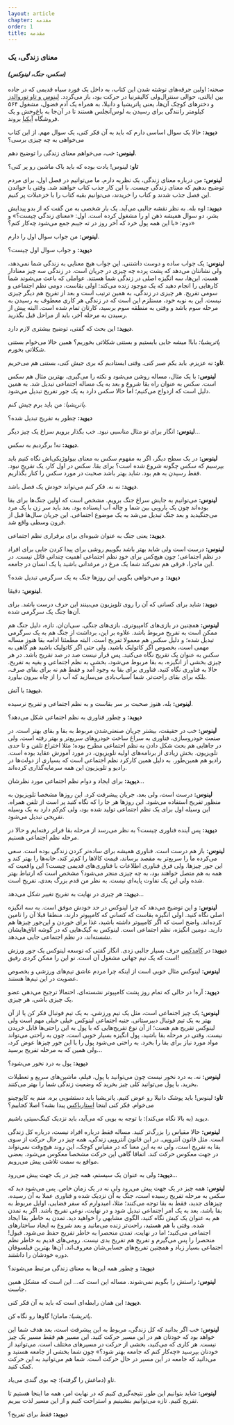 ```yaml
---
layout: article
chapter: مقدمه
order: 1
title: مقدمه
---
```

### معنای زندگی، یک

#### *(سکس، جنگ، لینوکس)*

صحنه: اولین جرقه‌های نوشته شدن این کتاب، به داخل یک فورد سیاه قدیمی که در جاده بین ایالتی، حوالی سنترال‌ولی کالیفرنیا در حرکت بود، باز می‌گردد. <abbr title="Linus Torvalds , Tove Torvalds ">لینوس و تاو توروالدز</abbr > و دخترهای کوچک آن‌ها، یعنی پاتریشیا و دانیلا، به همراه یک آدم فضول، مشغول ۵۶۴ کیلومتر رانندگی برای رسیدن به لوس‌آنجلس هستند تا در آن‌جا به باغ‌وحش و یک فروشگاه <abbr title="فروشگاه مشهور لوازم خانگی سوئدی">آیکیا</abbr> بروند.

<div class="inside">

**دیوید:** حالا یک سوال اساسی دارم که باید به آن فکر کنی، یک سوال مهم. از این کتاب می‌خواهی به چه چیزی برسی؟

**لینوس:** خب، می‌خواهم معنای زندگی را توضیح دهم.

**تاو:** لینوس! یادت بوده که باید باک ماشین رو پر کنی؟

**لینوس:** من درباره معنای زندگی، یک نظریه دارم. ما می‌توانیم در فصل اول، برای مردم توضیح بدهیم که معنای زندگی چیست. با این کار جذب کتاب خواهند شد. وقتی با خواندن این فصل جذب شدند و کتاب را خریدند، می‌توانیم بقیه کتاب را با خزعبلات پر کنیم.

**دیوید:** اوه بله. به نظر نقشه جالبی می‌آید. یک بار شخصی به من گفت که از بدو پیدایش بشر، دو سوال همیشه ذهن او را مشغول کرده است. اول: «معنای زندگی چیست؟» و دوم: «با این همه پول خرد که آخر روز در ته جیبم جمع می‌شود چه‌کار کنم؟»

**لینوس:** من جواب سوال اول را دارم.

**دیوید:** و جواب سوال اول چیست؟

**لینوس:** یک جواب ساده و دوست داشتنی. این جواب هیچ معنایی به زندگی شما نمی‌دهد، ولی نشانتان می‌دهد که پشت پرده چه چیزی در جریان است. در زندگی سه چیز معنادار هست. این‌ها، سه انگیزه اصلی در زندگی شما هستند. عواملی که باعث می‌شوند شما کارهایی را انجام دهید که یک موجود زنده می‌کند: اولی بقاست، دومی نظم اجتماعی و سومی تفریح. هر چیزی در زندگی، به همین ترتیب است و بعد از تفریح هم دیگر چیزی نیست. این به نوبه خود، مستلزم این است که در زندگی هر کاری معطوف به رسیدن به مرحله سوم باشد و وقتی به منطقه سوم برسید، کارتان تمام شده است. البته پیش از رسیدن به مرحله آخر، باید از مراحل قبل بگذرید.

**دیوید:** این بحث که گفتی‌، توضیح بیشتری لازم دارد.

*پاتریشیا:* بابا! میشه جایی بایستیم و بستنی شکلاتی بخوریم؟ همین حالا می‌خوام بستنی شکلاتی بخورم.

**تاو:** نه عزیزم. باید یکم صبر کنی. وقتی ایستادیم که بری جیش کنی، بستنی هم می‌خریم.

**لینوس:** با یک مثال، مساله روشن می‌شود و نکته را می‌گیری. بهترین مثال هم سکس است. سکس به عنوان راه بقا شروع و بعد به یک مساله اجتماعی تبدیل شد. به همین دلیل است که ازدواج می‌کنیم؛ اما حالا سکس دارد به یک جور تفریح تبدیل می‌شود.

*پاتریشیا:* من باید برم جیش کنم.

**دیوید:** چطور به تفریح تبدیل شده؟

**لینوس:** انگار برای تو مثال مناسبی نبود. خب بگذار برویم سراغ یک چیز دیگر...

**دیوید:** نه! برگردیم به سکس.

**لینوس:** در یک سطح دیگر، اگر به مفهوم سکس به معنای بیولوژیکی‌اش نگاه کنیم باید بپرسیم که سکس چگونه شروع شده است؟ برای بقا. سکس در اول کار، یک تفریح نبود. فقط رسیدن به هم بود. شاید بهتر باشد صحبت در مورد سکس را کنار بگذاریم.

**دیوید:** نه نه. فکر کنم می‌تواند خودش یک فصل باشد.

**لینوس:** می‌توانیم به جایش سراغ جنگ برویم. مشخص است که اولین جنگ‌ها برای بقا بوده‌اند چون یک یارویی بین شما و چاله آب ایستاده بود. بعد باید سر زن با یک مرد می‌جنگیدید و بعد جنگ تبدیل می‌شد به یک موضوع اجتماعی. این جریان سال‌ها قبل از قرون وسطی واقع شد.

**دیوید:** یعنی جنگ به عنوان شیوه‌ای برای برقراری نظم اجتماعی.

**لینوس:** درست است ولی شاید بهتر باشد بگوییم روشی برای پیدا کردن جایی برای افراد در نظم اجتماعی؛ چون هیچ‌کس برای خودِ نظم اجتماعی اهمیت چندانی قائل نیست. در این ماجرا، فرقی هم نمی‌کند شما یک مرغ در مرغدانی باشید یا یک انسان در جامعه.

**دیوید:** و می‌خواهی بگویی این روزها جنگ به یک سرگرمی تبدیل شده؟

**لینوس:** دقیقا.

**دیوید:** شاید برای کسانی که آن را روی تلویزیون می‌بینند این حرف درست باشد. برای آن‌ها جنگ یک سرگرمی شده.

**لینوس:** همچنین در بازی‌های کامپیوتری. بازی‌های جنگی. سی‌ان‌ان. تازه، دلیل جنگ هم ممکن است به تفریح مربوط باشد. علاوه بر این، برداشت از جنگ هم به یک سرگرمی تبدیل شده؛ و دلیل سکس هم معمولا تفریح است. البته مطمئنا ادامه بقا هنوز مساله مهمی است، بخصوص اگر کاتولیک باشید. ولی حتی اگر کاتولیک باشید هم گاهی به سکس به عنوان یک تفریح نگاه می‌کنید. پس قرار نیست صد در صد تفریح باشد. در هر چیزی بخشی از انگیزه، به بقا مربوط می‌شود، بخشی به نظم اجتماعی و بقیه به تفریح. حالا به فناوری نگاه کنید. فناوری برای بقا به وجود آمد و فقط هم نه برای بقای صرف، بلکه برای بقای راحت‌تر. شما آسیاب‌بادی می‌سازید که آب را از چاه بیرون بیاورد.

**دیوید:** یا آتش.

**لینوس:** بله. هنوز صحبت بر سر بقاست و به نظم اجتماعی و تفریح نرسیده.

**دیوید:** و چطور فناوری به نظم اجتماعی شکل می‌دهد؟

**لینوس:** خب در حقیقت، بیشتر جریان صنعتی‌شدن مربوط به بقا و بقای بهتر است. در صنعت خودروسازی، فناوری به سراغ ساخت خودروهای سریع‌تر و بهتر رفته است. ولی در جاهایی هم بحث شکل دادن به نظم اجتماعی مطرح بوده؛ مثلا اختراع تلفن و تا حدی تلویزیون. بخش زیادی از برنامه‌های اولیه تلویزیون، در مورد آموزش‌ عقاید بوده است. رادیو هم همین‌طور. به دلیل همین کارکرد نظم اجتماعی است که بسیاری از دولت‌ها در رادیو و تلویزیون این همه سرمایه‌گذاری کرده‌اند.

**دیوید:** برای ایجاد و دوام نظم اجتماعی مورد نظرشان...

**لینوس:** درست است، ولی بعد، جریان پیشرفت کرد. این روزها مشخصا تلویزیون به منظور تفریح استفاده می‌شود. این روزها هر جا را که نگاه کنید پر است از تلفن همراه. این وسیله اول برای یک نظم اجتماعی تولید شده بود، ولی کم‌کم دارد به یک وسیله تفریحی تبدیل می‌شود.

**دیوید:** پس آینده فناوری چیست؟ به نظر می‌رسد از مرحله بقا فراتر رفته‌ایم و حالا در مرحله نظم اجتماعی هستیم.

**لینوس:** باز هم درست است. فناوری همیشه برای ساده‌تر کردن زندگی بوده است. سعی می‌کرده ما را سریع‌تر به مقصد برساند، قیمت کالاها را کم‌تر کند، خانه‌ها را بهتر کند و این جور چیزها. ولی فرق فناوری اطلاعات با فناوری‌های قدیمی چیست؟ این واقعیت که همه به هم متصل خواهند بود، به چه چیزی منجر می‌شود؟ مشخص است که ارتباط بهتر شده ولی این یک تفاوت پایه‌ای نیست. به نظر من قدم بزرگ بعدی، تفریح است.

**دیوید:** هر چیزی در نهایت به تفریح تغییر شکل می‌دهد...

**لینوس:** و این توضیح می‌دهد که چرا لینوکس در حد خودش موفق است. به سه انگیزه اصلی نگاه کنید. اولی انگیزه بقاست که کسانی که کامپیوتر دارند، منطقا قبلا آن را تامین کرده‌اند. واضح است که اگر کامپیوتر داشته باشید، غذا برای خوردن و این‌جور چیزها هم دارید. دومین انگیزه، نظم اجتماعی است. لینوکس به گیک‌هایی که در گوشه اتاق‌هایشان نشسته‌اند، در نظم اجتماعی جایی می‌دهد.

**دیوید:** در <abbr title="COMDEX بعد از سبیت بزرگ‌ترین نمایشگاه کامپیوتری بود که تا سال ۲۰۰۳ هر ساله در لاس‌وگاس برگزار می‌شد.">کامدکس</abbr > حرف بسیار جالبی زدی. انگار گفتی که توسعه لینوکس یک جور ورزش است که یک تیم جهانی مشغول آن است. تو این را ممکن کردی رفیق!

**لینوس:** لینوکس مثال خوبی است از اینکه چرا مردم عاشق تیم‌های ورزشی و بخصوص عضویت در این تیم‌ها هستند.

**دیوید:** آره!‌ در حالی که تمام روز پشت کامپیوتر نشسته‌ای، احتمالا ترجیح می‌دهی عضو یک چیزی باشی. هر چیزی.

**لینوس:** یک چیز اجتماعی است، مثل یک تیم ورزشی. به یک تیم فوتبال فکر کن یا از آن بهتر به یک تیم فوتبال دبیرستانی. جنبه اجتماعی لینوکس خیلی خیلی مهم است ولی لینوکس تفریح هم هست؛ از آن نوع تفریح‌هایی که با پول به این راحتی‌ها قابل خریدن نیست. وقتی در مرحله بقا باشید، پول انگیزه بسیار خوبی است، چون به راحتی می‌تواند مواد مورد نیاز برای بقا را بخرد. به راحتی می‌شود پول را با این جور چیزها عوض کرد، ولی همین که به مرحله تفریح برسید...

**دیوید:** پول به درد نخور می‌شود؟

**لینوس:** نه. به درد نخور نیست چون می‌توانید با پول، فیلم، ماشین‌های سریع و تعطیلات بخرید. با پول می‌توانید کلی چیز بخرید که وضعیت زندگی شما را بهتر می‌کنند.

**تاو:** لینوس! باید پوشک دانیلا رو عوض کنیم. پاتریشیا باید دستشویی بره. منم یه کاپوچینو می‌خوام. فکر کنی اینجا <abbr title="یک فروشگاه زنجیره‌ای قهوه">استارباکس</abbr > پیدا بشه؟ اصلا کجاییم؟

دیوید (به بالا نگاه می‌کند): با توجه به بویی که می‌آید، باید نزدیک کینگ‌سیتی باشیم.

**لینوس:** حالا مقیاس را بزرگ‌تر کنید. مساله فقط درباره افراد نیست،‌ درباره کل زندگی است. مثل قانون آنتروپی. در این قانون آنتروپی زندگی، همه چیز در حال حرکت از سوی بقا به تفریح است، ولی نه به این معنا که در مقیاس کوچک، این روند هیچ‌وقت نمی‌تواند در جهت معکوس حرکت کند. اتفاقا گاهی این حرکت مشخصا معکوس می‌شود. بعضی مواقع به سمت تلاشی پیش می‌رویم.

**دیوید:** ولی به عنوان یک سیستم، همه چیز در یک جهت پیش می‌رود...

**لینوس:** همه چیز در یک جهت پیش می‌رود ولی نه در یک زمان خاص. پس می‌شود دید که سکس به مرحله تفریح رسیده است، جنگ به آن نزدیک شده و فناوری عملا به آن رسیده. چیزهای جدید، فقط به بقا توجه می‌کنند؛ مثلا، امیدوارم که سفر فضایی، اوایل مربوط به بقا باشد، بعد به یک امر اجتماعی تبدیل شود و در نهایت، نوعی تفریح باشد. اگر به تمدن هم به عنوان یک کیش نگاه کنید، الگوی مشابهی را خواهید دید. تمدن به خاطر بقا ایجاد شده. وقتی با هم هستید، راحت‌تر زنده می‌مانید و بعد شروع به ایجاد ساختارهای اجتماعی می‌کنید؛ اما در نهایت، تمدن منحصرا به خاطر تفریح حفظ می‌شود. قبول! منحصرا را پس می‌گیرم و تفریح هم تفریح بدی نیست. رومی‌های قدیم به خاطر نظم اجتماعی بسیار زیاد و همچنین تفریح‌های حسابی‌شان معروف‌اند. آن‌ها بهترین فیلسوفان دوره خودشان را داشتند.

**دیوید:** و چطور همه این‌ها به معنای زندگی مرتبط می‌شوند؟

**لینوس:** راستش را بگویم نمی‌شوند. مساله این است که... این است که مشکل همین جاست.

**دیوید:** این همان رابطه‌ای است که باید به آن فکر کنی.

*پاتریشیا:* مامان! گاوها رو نگاه کن.

**لینوس:** خب اگر بدانید که کل زندگی، مربوط به این پیشرفت است، بعد هدف شما این خواهد بود که خودتان هم در این مسیر حرکت کنید. این مسیر هم فقط مسیر یک چیز نیست. هر کاری که می‌کنید، بخشی از حرکت در مسیرهای مختلف است. می‌توانید از خودتان بپرسید «چه‌کار کنم که جامعه بهتر شود؟» چون شما بخشی از جامعه هستید و می‌‌دانید که جامعه در این مسیر در حال حرکت است. شما هم می‌توانید به این حرکت کمک کنید.

تاو (دماغش را گرفته): چه بوی گندی می‌یاد.

**لینوس:** شاید بتوانیم این طور نتیجه‌گیری کنیم که در نهایت امر، همه ما اینجا هستیم تا تفریح کنیم. تازه می‌توانیم بنشینیم و استراحت کنیم و از این مسیر لذت ببریم.

**دیوید:** فقط برای تفریح؟

</div >

